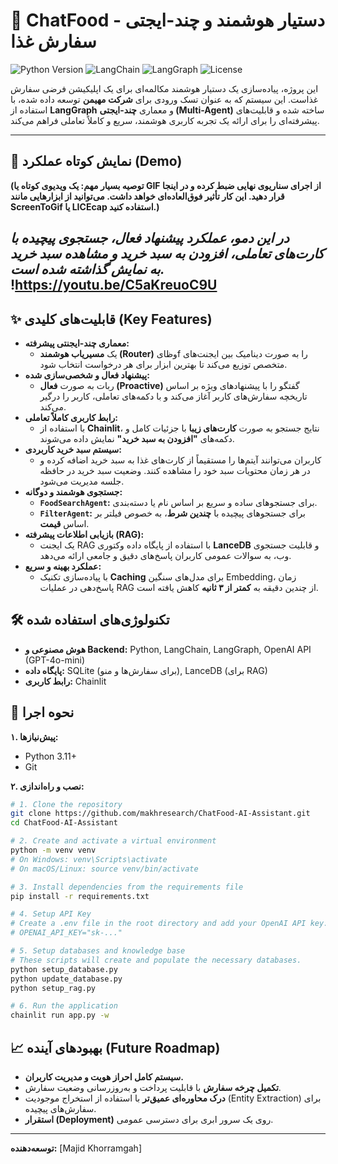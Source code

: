 # 🤖 ChatFood - دستیار هوشمند و چند-ایجتی سفارش غذا

![Python Version](https://img.shields.io/badge/Python-3.11+-blue.svg)
![LangChain](https://img.shields.io/badge/LangChain-⚡-green.svg)
![LangGraph](https://img.shields.io/badge/LangGraph-🔗-orange.svg)
![License](https://img.shields.io/badge/License-MIT-yellow.svg)

این پروژه، پیاده‌سازی یک دستیار هوشمند مکالمه‌ای برای یک اپلیکیشن فرضی سفارش غذاست. این سیستم که به عنوان تسک ورودی برای **شرکت مهیمن** توسعه داده شده، با استفاده از **LangGraph** و معماری **چند-ایجتی (Multi-Agent)** ساخته شده و قابلیت‌های پیشرفته‌ای را برای ارائه یک تجربه کاربری هوشمند، سریع و کاملاً تعاملی فراهم می‌کند.

---

## 🎥 نمایش کوتاه عملکرد (Demo)

**(توصیه بسیار مهم: یک ویدیوی کوتاه یا GIF از اجرای سناریوی نهایی ضبط کرده و در اینجا قرار دهید. این کار تأثیر فوق‌العاده‌ای خواهد داشت. می‌توانید از ابزارهایی مانند ScreenToGif یا LICEcap استفاده کنید.)**


*در این دمو، عملکرد پیشنهاد فعال، جستجوی پیچیده با کارت‌های تعاملی، افزودن به سبد خرید و مشاهده سبد خرید به نمایش گذاشته شده است.*
!https://youtu.be/C5aKreuoC9U
---

## ✨ قابلیت‌های کلیدی (Key Features)

-   **معماری چند-ایجنتی پیشرفته:**
    -   یک **مسیریاب هوشمند (Router)** وظایf را به صورت دینامیک بین ایجنت‌های متخصص توزیع می‌کند تا بهترین ابزار برای هر درخواست انتخاب شود.
-   **پیشنهاد فعال و شخصی‌سازی شده:**
    -   ربات به صورت **فعال (Proactive)** گفتگو را با پیشنهادهای ویژه بر اساس تاریخچه سفارش‌های کاربر آغاز می‌کند و با دکمه‌های تعاملی، کاربر را درگیر می‌کند.
-   **رابط کاربری کاملاً تعاملی:**
    -   با استفاده از **Chainlit**، نتایج جستجو به صورت **کارت‌های زیبا** با جزئیات کامل و دکمه‌های **"افزودن به سبد خرید"** نمایش داده می‌شوند.
-   **سیستم سبد خرید کاربردی:**
    -   کاربران می‌توانند آیتم‌ها را مستقیماً از کارت‌های غذا به سبد خرید اضافه کرده و در هر زمان محتویات سبد خود را مشاهده کنند. وضعیت سبد خرید در حافظه جلسه مدیریت می‌شود.
-   **جستجوی هوشمند و دوگانه:**
    -   **`FoodSearchAgent`:** برای جستجوهای ساده و سریع بر اساس نام یا دسته‌بندی.
    -   **`FilterAgent`:** برای جستجوهای پیچیده با **چندین شرط**، به خصوص فیلتر بر اساس **قیمت**.
-   **بازیابی اطلاعات پیشرفته (RAG):**
    -   یک ایجنت RAG با استفاده از پایگاه داده وکتوری **LanceDB** و قابلیت جستجوی وب، به سوالات عمومی کاربران پاسخ‌های دقیق و جامعی ارائه می‌دهد.
-   **عملکرد بهینه و سریع:**
    -   با پیاده‌سازی تکنیک **Caching** برای مدل‌های سنگین Embedding، زمان پاسخ‌دهی در عملیات RAG از چندین دقیقه به **کمتر از ۳ ثانیه** کاهش یافته است.

## 🛠️ تکنولوژی‌های استفاده شده

-   **هوش مصنوعی و Backend:** Python, LangChain, LangGraph, OpenAI API (GPT-4o-mini)
-   **پایگاه داده:** SQLite (برای سفارش‌ها و منو), LanceDB (برای RAG)
-   **رابط کاربری:** Chainlit

## 🚀 نحوه اجرا

**۱. پیش‌نیازها:**
-   Python 3.11+
-   Git

**۲. نصب و راه‌اندازی:**

```bash
# 1. Clone the repository
git clone https://github.com/makhresearch/ChatFood-AI-Assistant.git
cd ChatFood-AI-Assistant

# 2. Create and activate a virtual environment
python -m venv venv
# On Windows: venv\Scripts\activate
# On macOS/Linux: source venv/bin/activate

# 3. Install dependencies from the requirements file
pip install -r requirements.txt

# 4. Setup API Key
# Create a .env file in the root directory and add your OpenAI API key:
# OPENAI_API_KEY="sk-..."

# 5. Setup databases and knowledge base
# These scripts will create and populate the necessary databases.
python setup_database.py
python update_database.py
python setup_rag.py

# 6. Run the application
chainlit run app.py -w
```

## 📈 بهبودهای آینده (Future Roadmap)

-   **سیستم کامل احراز هویت و مدیریت کاربران.**
-   **تکمیل چرخه سفارش** با قابلیت پرداخت و به‌روزرسانی وضعیت سفارش.
-   **درک محاوره‌ای عمیق‌تر** با استفاده از استخراج موجودیت (Entity Extraction) برای سفارش‌های پیچیده.
-   **استقرار (Deployment)** روی یک سرور ابری برای دسترسی عمومی.

---

**توسعه‌دهنده:** [Majid Khorramgah]
